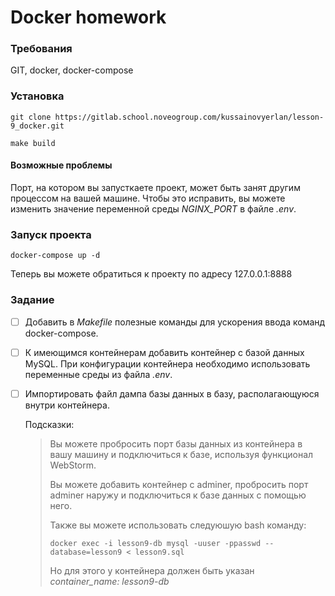 # Docker homework

### Требования

GIT, docker, docker-compose

### Установка

```
git clone https://gitlab.school.noveogroup.com/kussainovyerlan/lesson-9_docker.git
```
```
make build
```

#### Возможные проблемы

Порт, на котором вы запусткаете проект, может быть занят другим процессом на вашей машине. Чтобы это исправить, вы можете изменить значение переменной среды *NGINX_PORT* в файле *.env*.

### Запуск проекта

```
docker-compose up -d
```

Теперь вы можете обратиться к проекту по адресу 127.0.0.1:8888

### Задание

- [ ] Добавить в *Makefile* полезные команды для ускорения ввода команд docker-compose.

- [ ] К имеющимся контейнерам добавить контейнер с базой данных MySQL. При конфигурации контейнера необходимо использовать переменные среды из файла *.env*.

- [ ] Импортировать файл дампа базы данных в базу, располагающуюся внутри контейнера.

  Подсказки:
  > Вы можете пробросить порт базы данных из контейнера в вашу машину и подключиться к базе, используя функционал WebStorm.
  > 
  > Вы можете добавить контейнер с adminer, пробросить порт adminer наружу и подключиться к базе данных с помощью него.
  >
  > Также вы можете использовать следуюшую bash команду:
  >
  > ```
  > docker exec -i lesson9-db mysql -uuser -ppasswd --database=lesson9 < lesson9.sql
  > ```
  >
  > Но для этого у контейнера должен быть указан *container_name: lesson9-db* 